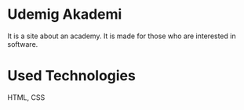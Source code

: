 # Udemig Akademi
It is a site about an academy. It is made for those who are interested in software.

# Used Technologies
HTML, CSS
